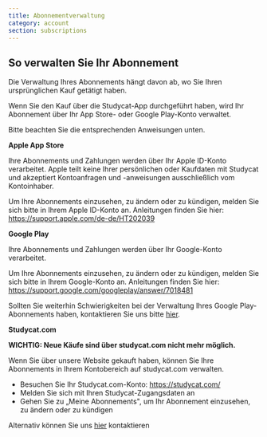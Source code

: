 ```yaml
---
title: Abonnementverwaltung
category: account
section: subscriptions
---
```

## So verwalten Sie Ihr Abonnement

Die Verwaltung Ihres Abonnements hängt davon ab, wo Sie Ihren ursprünglichen Kauf getätigt haben.

Wenn Sie den Kauf über die Studycat-App durchgeführt haben, wird Ihr Abonnement über Ihr App Store- oder Google Play-Konto verwaltet.


Bitte beachten Sie die entsprechenden Anweisungen unten.


**Apple App Store**

Ihre Abonnements und Zahlungen werden über Ihr Apple ID-Konto verarbeitet. Apple teilt keine Ihrer persönlichen oder Kaufdaten mit Studycat und akzeptiert Kontoanfragen und -anweisungen ausschließlich vom Kontoinhaber.

Um Ihre Abonnements einzusehen, zu ändern oder zu kündigen, melden Sie sich bitte in Ihrem Apple ID-Konto an. Anleitungen finden Sie hier: <https://support.apple.com/de-de/HT202039>


**Google Play**

Ihre Abonnements und Zahlungen werden über Ihr Google-Konto verarbeitet.

Um Ihre Abonnements einzusehen, zu ändern oder zu kündigen, melden Sie sich bitte in Ihrem Google-Konto an. Anleitungen finden Sie hier: <https://support.google.com/googleplay/answer/7018481>

Sollten Sie weiterhin Schwierigkeiten bei der Verwaltung Ihres Google Play-Abonnements haben, kontaktieren Sie uns bitte [hier](https://help.studycat.com/hc/en-us/requests/new).


**Studycat.com**

**WICHTIG: Neue Käufe sind über studycat.com nicht mehr möglich.**

Wenn Sie über unsere Website gekauft haben, können Sie Ihre Abonnements in Ihrem Kontobereich auf studycat.com verwalten.

* Besuchen Sie Ihr Studycat.com-Konto: <https://studycat.com/>
* Melden Sie sich mit Ihren Studycat-Zugangsdaten an
* Gehen Sie zu „Meine Abonnements", um Ihr Abonnement einzusehen, zu ändern oder zu kündigen

Alternativ können Sie uns [hier](https://help.studycat.com/hc/en-us/requests/new) kontaktieren